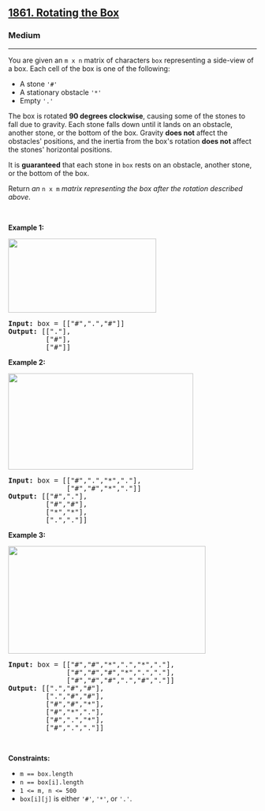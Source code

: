 <h2><a href="https://leetcode.com/problems/rotating-the-box/">1861. Rotating the Box</a></h2><h3>Medium</h3><hr><p>You are given an <code>m x n</code> matrix of characters <code>box</code> representing a side-view of a box. Each cell of the box is one of the following:</p>

<ul>
	<li>A stone <code>&#39;#&#39;</code></li>
	<li>A stationary obstacle <code>&#39;*&#39;</code></li>
	<li>Empty <code>&#39;.&#39;</code></li>
</ul>

<p>The box is rotated <strong>90 degrees clockwise</strong>, causing some of the stones to fall due to gravity. Each stone falls down until it lands on an obstacle, another stone, or the bottom of the box. Gravity <strong>does not</strong> affect the obstacles&#39; positions, and the inertia from the box&#39;s rotation <strong>does not </strong>affect the stones&#39; horizontal positions.</p>

<p>It is <strong>guaranteed</strong> that each stone in <code>box</code> rests on an obstacle, another stone, or the bottom of the box.</p>

<p>Return <em>an </em><code>n x m</code><em> matrix representing the box after the rotation described above</em>.</p>

<p>&nbsp;</p>
<p><strong class="example">Example 1:</strong></p>

<p><img alt="" src="https://assets.leetcode.com/uploads/2021/04/08/rotatingtheboxleetcodewithstones.png" style="width: 300px; height: 150px;" /></p>

<pre>
<strong>Input:</strong> box = [[&quot;#&quot;,&quot;.&quot;,&quot;#&quot;]]
<strong>Output:</strong> [[&quot;.&quot;],
&nbsp;        [&quot;#&quot;],
&nbsp;        [&quot;#&quot;]]
</pre>

<p><strong class="example">Example 2:</strong></p>

<p><img alt="" src="https://assets.leetcode.com/uploads/2021/04/08/rotatingtheboxleetcode2withstones.png" style="width: 375px; height: 195px;" /></p>

<pre>
<strong>Input:</strong> box = [[&quot;#&quot;,&quot;.&quot;,&quot;*&quot;,&quot;.&quot;],
&nbsp;             [&quot;#&quot;,&quot;#&quot;,&quot;*&quot;,&quot;.&quot;]]
<strong>Output:</strong> [[&quot;#&quot;,&quot;.&quot;],
&nbsp;        [&quot;#&quot;,&quot;#&quot;],
&nbsp;        [&quot;*&quot;,&quot;*&quot;],
&nbsp;        [&quot;.&quot;,&quot;.&quot;]]
</pre>

<p><strong class="example">Example 3:</strong></p>

<p><img alt="" src="https://assets.leetcode.com/uploads/2021/04/08/rotatingtheboxleetcode3withstone.png" style="width: 400px; height: 218px;" /></p>

<pre>
<strong>Input:</strong> box = [[&quot;#&quot;,&quot;#&quot;,&quot;*&quot;,&quot;.&quot;,&quot;*&quot;,&quot;.&quot;],
&nbsp;             [&quot;#&quot;,&quot;#&quot;,&quot;#&quot;,&quot;*&quot;,&quot;.&quot;,&quot;.&quot;],
&nbsp;             [&quot;#&quot;,&quot;#&quot;,&quot;#&quot;,&quot;.&quot;,&quot;#&quot;,&quot;.&quot;]]
<strong>Output:</strong> [[&quot;.&quot;,&quot;#&quot;,&quot;#&quot;],
&nbsp;        [&quot;.&quot;,&quot;#&quot;,&quot;#&quot;],
&nbsp;        [&quot;#&quot;,&quot;#&quot;,&quot;*&quot;],
&nbsp;        [&quot;#&quot;,&quot;*&quot;,&quot;.&quot;],
&nbsp;        [&quot;#&quot;,&quot;.&quot;,&quot;*&quot;],
&nbsp;        [&quot;#&quot;,&quot;.&quot;,&quot;.&quot;]]
</pre>

<p>&nbsp;</p>
<p><strong>Constraints:</strong></p>

<ul>
	<li><code>m == box.length</code></li>
	<li><code>n == box[i].length</code></li>
	<li><code>1 &lt;= m, n &lt;= 500</code></li>
	<li><code>box[i][j]</code> is either <code>&#39;#&#39;</code>, <code>&#39;*&#39;</code>, or <code>&#39;.&#39;</code>.</li>
</ul>